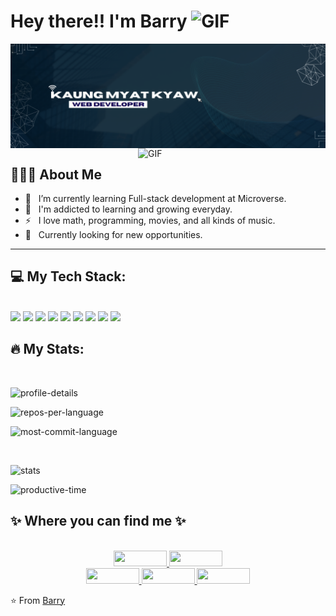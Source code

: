 <h1> Hey there!! I'm Barry  <img alt="GIF" src="https://media.giphy.com/media/1r8YvFB47nAsAy36mp/giphy.gif" width="100"/></h1>

<img align="center" alt="introduction picture" src="introduction.png" width="1000"/>

<img align="right" alt="GIF" src="https://media.giphy.com/media/qgQUggAC3Pfv687qPC/giphy.gif" width="300"/>

<br/>

<h2> 👨🏻‍💻 About Me </h2>

- 🔭 &nbsp; I’m currently learning Full-stack development at Microverse.
- 🌱 &nbsp; I'm addicted to learning and growing everyday.
- ⚡ &nbsp; I love math, programming, movies, and all kinds of music.
- 👀 &nbsp; Currently looking for new opportunities.
<hr>

<h2> 💻 My Tech Stack: </h2>
<br/>

<div>
  <img src="https://cdn.jsdelivr.net/gh/devicons/devicon/icons/html5/html5-plain.svg" width="50" height="auto" />

<img src="https://cdn.jsdelivr.net/gh/devicons/devicon/icons/css3/css3-plain.svg" width="50" height="auto" />

<img src="https://cdn.jsdelivr.net/gh/devicons/devicon/icons/bootstrap/bootstrap-plain.svg" width="50" height="auto" />
          
<img src="https://cdn.jsdelivr.net/gh/devicons/devicon/icons/javascript/javascript-plain.svg" width="50" height="auto" />
            
<img src="https://cdn.jsdelivr.net/gh/devicons/devicon/icons/react/react-original.svg" width="50" height="auto" />
            
<img src="https://cdn.jsdelivr.net/gh/devicons/devicon/icons/redux/redux-original.svg" width="50" height="auto" />
          
<img src="https://cdn.jsdelivr.net/gh/devicons/devicon/icons/git/git-plain.svg" width="50" height="auto" />       
          
<img src="https://cdn.jsdelivr.net/gh/devicons/devicon/icons/webpack/webpack-plain.svg" width="50" height="auto" />
          
<img src="https://cdn.jsdelivr.net/gh/devicons/devicon/icons/npm/npm-original-wordmark.svg" width="50" height="auto" />

</div>

<h2> 🔥 My Stats: </h2>
<br/>

![profile-details](http://github-profile-summary-cards.vercel.app/api/cards/profile-details?username=Rhaegar121&theme=prussian)

<span>

  ![repos-per-language](http://github-profile-summary-cards.vercel.app/api/cards/repos-per-language?username=Rhaegar121&theme=prussian)

</span>

<span>

  ![most-commit-language](http://github-profile-summary-cards.vercel.app/api/cards/most-commit-language?username=Rhaegar121&theme=prussian)

</span>
<br/>

<span>

  ![stats](http://github-profile-summary-cards.vercel.app/api/cards/stats?username=Rhaegar121&theme=prussian)

</span>
<span>

  ![productive-time](http://github-profile-summary-cards.vercel.app/api/cards/productive-time?username=Rhaegar121&theme=prussian&utcOffset=+6.5)

</span>

<h2> ✨ Where you can find me ✨ </h2>

<p align="center">
  <br/>
  <a href="https://www.linkedin.com/in/kaungmyatkyaw7012/">
    <img src="https://img.shields.io/badge/LinkedIn-%230077B5.svg?&style=flat-square&logo=linkedin&logoColor=white" width="85" height="25">
  </a>
  
  <a href="https://github.com/Rhaegar121">
    <img src="https://img.shields.io/badge/Github-%230A0A0A.svg?&style=flat-square&logo=Github&logoColor=white" width="85" height="25">  
  </a>

  <br/>

  <a href="https://www.facebook.com/linthantkhai?mibextid=LQQJ4d">
    <img src="https://img.shields.io/badge/Facebook-%231877F2.svg?&style=flat-square&logo=facebook&logoColor=white" width="85" height="25">  
  </a>
 
  <a href="https://www.instagram.com/rhaegar_121/">
    <img src="https://img.shields.io/badge/Instagram-%23E4405F.svg?&style=flat-square&logo=instagram&logoColor=white" width="85" height="25">
  </a>

  <a href="https://twitter.com/20Rhaegar">
    <img src="https://img.shields.io/badge/twitter-%230077D4.svg?&style=flat-square&logo=twitter&logoColor=white" width="85" height="25">
  </a>
</p>

⭐️ From [Barry](https://github.com/Rhaegar121)
